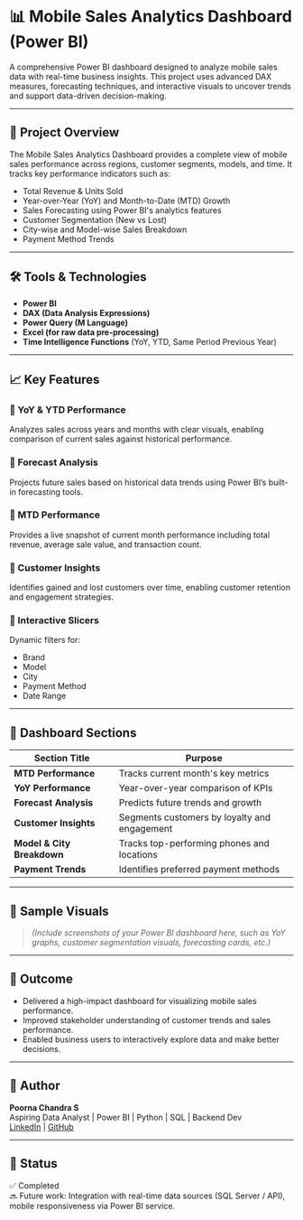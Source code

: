 # 📊 Mobile Sales Analytics Dashboard (Power BI)

A comprehensive Power BI dashboard designed to analyze mobile sales data with real-time business insights. This project uses advanced DAX measures, forecasting techniques, and interactive visuals to uncover trends and support data-driven decision-making.

---

## 🚀 Project Overview

The Mobile Sales Analytics Dashboard provides a complete view of mobile sales performance across regions, customer segments, models, and time. It tracks key performance indicators such as:

- Total Revenue & Units Sold
- Year-over-Year (YoY) and Month-to-Date (MTD) Growth
- Sales Forecasting using Power BI's analytics features
- Customer Segmentation (New vs Lost)
- City-wise and Model-wise Sales Breakdown
- Payment Method Trends

---

## 🛠️ Tools & Technologies

- **Power BI**
- **DAX (Data Analysis Expressions)**
- **Power Query (M Language)**
- **Excel (for raw data pre-processing)**
- **Time Intelligence Functions** (YoY, YTD, Same Period Previous Year)

---

## 📈 Key Features

### 🔹 YoY & YTD Performance
Analyzes sales across years and months with clear visuals, enabling comparison of current sales against historical performance.

### 🔹 Forecast Analysis
Projects future sales based on historical data trends using Power BI’s built-in forecasting tools.

### 🔹 MTD Performance
Provides a live snapshot of current month performance including total revenue, average sale value, and transaction count.

### 🔹 Customer Insights
Identifies gained and lost customers over time, enabling customer retention and engagement strategies.

### 🔹 Interactive Slicers
Dynamic filters for:
- Brand
- Model
- City
- Payment Method
- Date Range

---

## 📂 Dashboard Sections

| Section Title            | Purpose                                          |
|--------------------------|--------------------------------------------------|
| **MTD Performance**       | Tracks current month's key metrics              |
| **YoY Performance**       | Year-over-year comparison of KPIs               |
| **Forecast Analysis**     | Predicts future trends and growth               |
| **Customer Insights**     | Segments customers by loyalty and engagement    |
| **Model & City Breakdown**| Tracks top-performing phones and locations      |
| **Payment Trends**        | Identifies preferred payment methods            |

---

## 📁 Sample Visuals

> *(Include screenshots of your Power BI dashboard here, such as YoY graphs, customer segmentation visuals, forecasting cards, etc.)*

---

## 📌 Outcome

- Delivered a high-impact dashboard for visualizing mobile sales performance.
- Improved stakeholder understanding of customer trends and sales performance.
- Enabled business users to interactively explore data and make better decisions.

---

## 🙌 Author

**Poorna Chandra S**  
Aspiring Data Analyst | Power BI | Python | SQL | Backend Dev  
[LinkedIn](https://linkedin.com/in/poorna-chandra260120) | [GitHub](https://github.com/Poorna-chandra2000)

---

## 🏁 Status

✅ Completed  
🔜 Future work: Integration with real-time data sources (SQL Server / API), mobile responsiveness via Power BI service.

